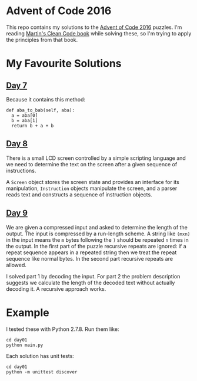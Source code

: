 # Advent of Code 2016

This repo contains my solutions to the [Advent of Code 2016](http://adventofcode.com/2016) puzzles. I'm reading [Martin's Clean Code book](https://www.amazon.com/Clean-Code-Handbook-Software-Craftsmanship/dp/0132350882) while solving these, so I'm trying to apply the principles from that book.

# My Favourite Solutions

## [Day 7](http://adventofcode.com/2016/day/7)

Because it contains this method:

    def aba_to_bab(self, aba):
      a = aba[0]
      b = aba[1]
      return b + a + b

## [Day 8](http://adventofcode.com/2016/day/8)

There is a small LCD screen controlled by a simple scripting language and we need to determine the text on the screen after a given sequence of instructions.

A `Screen` object stores the screen state and provides an interface for its manipulation, `Instruction` objects manipulate the screen, and a parser reads text and constructs a sequence of instruction objects.

## [Day 9](http://adventofcode.com/2016/day/9)

We are given a compressed input and asked to determine the length of the output. The input is compressed by a run-length scheme. A string like `(mxn)` in the input means the `m` bytes following the `)` should be repeated `n` times in the output. In the first part of the puzzle recursive repeats are ignored: if a repeat sequence appears in a repeated string then we treat the repeat sequence like normal bytes. In the second part recursive repeats are allowed.

I solved part 1 by decoding the input. For part 2 the problem description suggests we calculate the length of the decoded text without actually decoding it. A recursive approach works.

# Example

I tested these with Python 2.7.8. Run them like:

    cd day01
    python main.py

Each solution has unit tests:

    cd day01
    python -m unittest discover
